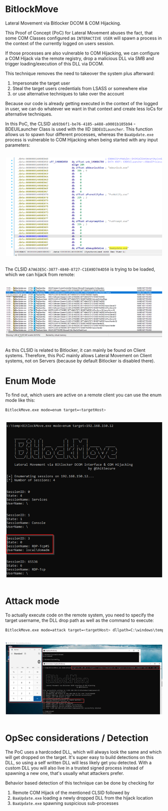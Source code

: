 # BitlockMove

Lateral Movement via Bitlocker DCOM & COM Hijacking.

This Proof of Concept (PoC) for Lateral Movement abuses the fact, that some COM Classes configured as `INTERACTIVE USER` will spawn a process in the context of the currently logged on users session.

If those processes are also vulnerable to COM Hijacking, we can configure a COM Hijack via the remote registry, drop a malicious DLL via SMB and trigger loading/execution of this DLL via DCOM.

This technique removes the need to takeover the system plus afterward:
1) Impersonate the target user
2) Steal the target users credentials from LSASS or somewhere else
3) or use alternative techniques to take over the account

Because our code is already getting executed in the context of the logged in user, we can do whatever we want in that context and create less IoCs for alternative techniques.

In this PoC, the CLSID `ab93b6f1-be76-4185-a488-a9001b105b94` - BDEUILauncher Class is used with the IID `IBDEUILauncher`. This function allows us to spawn four different processes, whereas the `BaaUpdate.exe` process is vulnerable to COM Hijacking when being started with any input parameters:

<br>
<div align="center">
    <img src="https://github.com/rtecCyberSec/BitlockMove/blob/main/images/BaaUpdate.png?raw=true" width="500">
</div>
<br>


The CLSID `A7A63E5C-3877-4840-8727-C1EA9D7A4D50` is trying to be loaded, which we can hijack from remote:

<br>
<div align="center">
    <img src="https://github.com/rtecCyberSec/BitlockMove/blob/main/images/BAAClsid.png?raw=true" width="500">
</div>
<br>

As this CLSID is related to Bitlocker, it can mainly be found on Client systems. Therefore, this PoC mainly allows Lateral Movement on Client systems, not on Servers (because by default Bitlocker is disabled there).

# Enum Mode

To find out, which users are active on a remote client you can use the enum mode like this:

```bash
BitlockMove.exe mode=enum target=<targetHost>
```

<br>
<div align="center">
    <img src="https://github.com/rtecCyberSec/BitlockMove/blob/main/images/BitlockMoveEnum.png?raw=true" width="500">
</div>
<br>

# Attack mode

To actually execute code on the remote system, you need to specify the target username, the DLL drop path as well as the command to execute:

```bash
BitlockMove.exe mode=attack target=<targetHost> dllpath=C:\windows\temp\pwned.dll targetuser=local\domadm command="cmd.exe /C calc.exe"
```

<br>
<div align="center">
    <img src="https://github.com/rtecCyberSec/BitlockMove/blob/main/images/BitlockMovePoC.png?raw=true" width="500">
</div>
<br>

# OpSec considerations / Detection

The PoC uses a hardcoded DLL, which will always look the same and which will get dropped on the target. It's super easy to build detections on this DLL, so using a self written DLL will less likely get you detected.
With a custom DLL you will also live in a trusted signed process instead of spawning a new one, that's usually what attackers prefer.

Behavior based detection of this technique can be done by checking for
1) Remote COM Hijack of the mentioned CLSID followed by
2) `BaaUpdate.exe` loading a newly dropped DLL from the hijack location
3) `BaaUpdate.exe` spawning suspicious sub-processes

